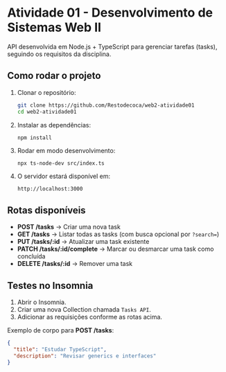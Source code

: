 # Atividade 01 - Desenvolvimento de Sistemas Web II

API desenvolvida em Node.js + TypeScript para gerenciar tarefas (tasks), seguindo os requisitos da disciplina.

## Como rodar o projeto

1. Clonar o repositório:
   ```bash
   git clone https://github.com/Restodecoca/web2-atividade01
   cd web2-atividade01

2. Instalar as dependências:
   ```
   npm install
   ```


3. Rodar em modo desenvolvimento:

   ```bash
   npx ts-node-dev src/index.ts
   ```

4. O servidor estará disponível em:

   ```
   http://localhost:3000
   ```

## Rotas disponíveis

* **POST /tasks** → Criar uma nova task
* **GET /tasks** → Listar todas as tasks (com busca opcional por `?search=`)
* **PUT /tasks/\:id** → Atualizar uma task existente
* **PATCH /tasks/\:id/complete** → Marcar ou desmarcar uma task como concluída
* **DELETE /tasks/\:id** → Remover uma task

## Testes no Insomnia

1. Abrir o Insomnia.
2. Criar uma nova Collection chamada `Tasks API`.
3. Adicionar as requisições conforme as rotas acima.

Exemplo de corpo para **POST /tasks**:

```json
{
  "title": "Estudar TypeScript",
  "description": "Revisar generics e interfaces"
}
```

